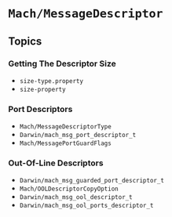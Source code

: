 # ``Mach/MessageDescriptor``

## Topics

### Getting The Descriptor Size

- ``size-type.property``
- ``size-property``

### Port Descriptors

- ``Mach/MessageDescriptorType``
- ``Darwin/mach_msg_port_descriptor_t``
- ``Mach/MessagePortGuardFlags``

### Out-Of-Line Descriptors

- ``Darwin/mach_msg_guarded_port_descriptor_t``
- ``Mach/OOLDescriptorCopyOption``
- ``Darwin/mach_msg_ool_descriptor_t``
- ``Darwin/mach_msg_ool_ports_descriptor_t``